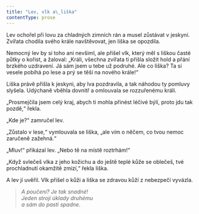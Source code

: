 ```yaml
---
title: "Lev, vlk a\_liška"
contentType: prose
---
```


  

Lev ochořel při lovu za chladných zimních rán a musel zůstávat v jeskyni. Zvířata chodila svého krále navštěvovat, jen liška se opozdila.

Nemocný lev by si toho ani nevšiml, ale přišel vlk, který měl s liškou časté půtky o kořist, a žaloval: „Králi, všechna zvířata ti přišla složit hold a přání brzkého uzdravení. Já sám jsem u tebe už podruhé. Ale co liška? Ta si vesele pobíhá po lese a prý se těší na nového krále!“

Liška právě přišla k jeskyni, aby lva pozdravila, a tak náhodou ty pomluvy slyšela. Udýchaně vběhla dovnitř a omlouvala se roz­zuřenému králi.

„Prosmejčila jsem celý kraj, abych ti mohla přinést léčivé býlí, proto jdu tak pozdě,“ řekla.

„Kde je?“ zamručel lev.

„Zůstalo v lese,“ vymlouvala se liška, „ale vím o něčem, co tvou nemoc zaručeně zažehná.“

„Mluv!“ přikázal lev. „Nebo tě na místě roztrhám!“

„Když svlečeš vlka z jeho kožichu a do ještě teplé kůže se oblečeš, tvé prochladnutí okamžitě zmizí,“ řekla liška.

A lev jí uvěřil. Vlk přišel o kůži a liška se zdravou kůží z nebezpečí vyvázla.

> _A poučení? Je tak snadné!  
> Jeden strojí úklady druhému  
> a sám do pasti spadne._

